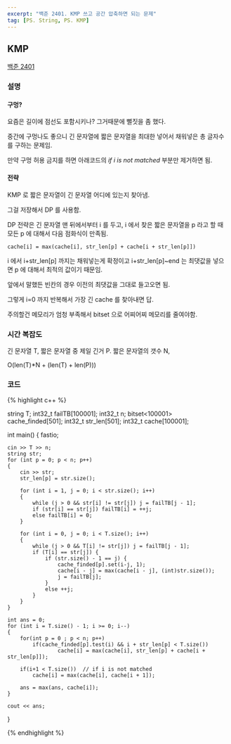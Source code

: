 ```yaml
---
excerpt: "백준 2401. KMP 쓰고 공간 압축하면 되는 문제"
tag: [PS. String, PS. KMP]
---
```

## KMP

[백준 2401](https://www.acmicpc.net/problem/2401)


### 설명

#### 구멍?

요즘은 길이에 점선도 포함시키나? 그거때문에 뻘짓을 좀 했다.

중간에 구멍나도 좋으니 긴 문자열에 짧은 문자열을 최대한 넣어서 채워넣은 총 글자수를 구하는 문제임.

만약 구멍 허용 금지를 하면 아래코드의 _if i is not matched_ 부분만 제거하면 됨.

#### 전략

KMP 로 짧은 문자열이 긴 문자열 어디에 있는지 찾아냄.

그걸 저장해서 DP 를 사용함.

DP 전략은 긴 문자열 맨 뒤에서부터 i 를 두고, i 에서 찾은 짧은 문자열을 p 라고 할 때 모든 p 에 대해서 다음 점화식이 만족됨.

```cache[i] = max(cache[i], str_len[p] + cache[i + str_len[p]])```

i 에서 i+str_len[p] 까지는 채워넣는게 확정이고 i+str_len[p]~end 는 최댓값을 넣으면 p 에 대해서 최적의 값이기 때문임. 

앞에서 말했든 빈칸의 경우 이전의 최댓값을 그대로 들고오면 됨.

그렇게 i=0 까지 반복해서 가장 긴 cache 를 찾아내면 답.

주의할건 메모리가 엄청 부족해서 bitset 으로 어찌어찌 메모리를 줄여야함.



### 시간 복잡도

긴 문자열 T, 짧은 문자열 중 제일 긴거 P. 짧은 문자열의 갯수 N, 

O(len(T)*N + (len(T) + len(P)))


### 코드

{% highlight c++ %}

string T;
int32_t failTB[100001];
int32_t n;
bitset<100001> cache_finded[501];
int32_t str_len[501];
int32_t cache[100001];


int main()
{
	fastio;

	cin >> T >> n;
	string str;
	for (int p = 0; p < n; p++)
	{
		cin >> str;
		str_len[p] = str.size();
	
		for (int i = 1, j = 0; i < str.size(); i++)
		{
			while (j > 0 && str[i] != str[j]) j = failTB[j - 1];
			if (str[i] == str[j]) failTB[i] = ++j;
			else failTB[i] = 0;
		}
	
		for (int i = 0, j = 0; i < T.size(); i++)
		{
			while (j > 0 && T[i] != str[j]) j = failTB[j - 1];
			if (T[i] == str[j]) {
				if (str.size() - 1 == j) {
					cache_finded[p].set(i-j, 1);
					cache[i - j] = max(cache[i - j], (int)str.size());
					j = failTB[j];
				}
				else ++j;
			}
		}
	}
	
	int ans = 0;
	for (int i = T.size() - 1; i >= 0; i--)
	{
		for(int p = 0 ; p < n; p++)
			if(cache_finded[p].test(i) && i + str_len[p] < T.size())
					cache[i] = max(cache[i], str_len[p] + cache[i + str_len[p]]);
					
		if(i+1 < T.size())  // if i is not matched
			cache[i] = max(cache[i], cache[i + 1]);
		
		ans = max(ans, cache[i]);
	}
	
	cout << ans;
}

{% endhighlight %}
